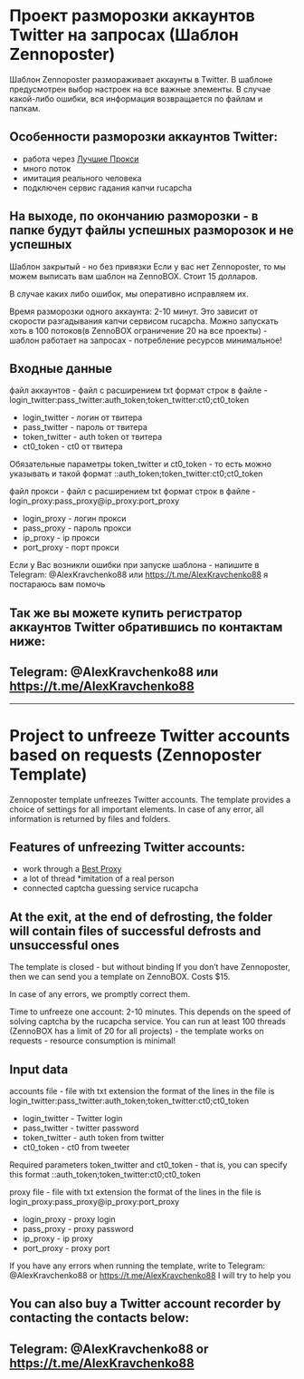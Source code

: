 # Проект разморозки аккаунтов Twitter на запросах (Шаблон Zennoposter)
 
 

Шаблон Zennoposter размораживает аккаунты в Twitter.
В шаблоне предусмотрен выбор настроек на все важные элементы.
В случае какой-либо ошибки, вся информация возвращается по файлам и папкам.

## Особенности разморозки аккаунтов Twitter:
* работа через <a href="https://dashboard.mangoproxy.com/signup?ref=pw1KYf">Лучшие Прокси</a>
* много поток
* имитация реального человека
* подключен сервис гадания капчи rucapcha

## На выходе, по окончанию разморозки - в папке будут файлы успешных разморозок и не успешных 

Шаблон закрытый - но без привязки
Если у вас нет Zennoposter, то мы можем выписать вам шаблон на ZennoBOX. Стоит 15 долларов.

В случае каких либо ошибок, мы оперативно исправляем их.

Время разморозки одного аккаунта: 2-10 минут. Это зависит от скорости разгадывания капчи сервисом rucapcha.
Можно запускать хоть в 100 потоков(в ZennoBOX ограничение 20 на все проекты) - шаблон работает на запросах - потребление ресурсов минимальное!

## Входные данные
файл аккаунтов - файл с расширением txt
формат строк в файле - login_twitter:pass_twitter:auth_token;token_twitter:ct0;ct0_token
* login_twitter - логин от твитера
* pass_twitter - пароль от твитера
* token_twitter - auth token от твитера
* ct0_token - ct0 от твитера
  
Обязательные параметры token_twitter и ct0_token - то есть можно указывать и такой формат
::auth_token;token_twitter:ct0;ct0_token

файл прокси - файл с расширением txt
формат строк в файле - login_proxy:pass_proxy@ip_proxy:port_proxy
* login_proxy - логин прокси
* pass_proxy - пароль прокси
* ip_proxy - ip прокси
* port_proxy - порт прокси

Если у Вас возникли ошибки при запуске шаблона - напишите в Telegram: @AlexKravchenko88 или https://t.me/AlexKravchenko88 я постараюсь вам помочь



## Так же вы можете купить регистратор  аккаунтов Twitter обратившись по контактам ниже:

## Telegram: @AlexKravchenko88 или https://t.me/AlexKravchenko88

---------------------------------------------------------------------------------------------------

# Project to unfreeze Twitter accounts based on requests (Zennoposter Template)
 
 

Zennoposter template unfreezes Twitter accounts.
The template provides a choice of settings for all important elements.
In case of any error, all information is returned by files and folders.

## Features of unfreezing Twitter accounts:
* work through a <a href="https://dashboard.mangoproxy.com/signup?ref=pw1KYf">Best Proxy</a>
* a lot of thread
*imitation of a real person
* connected captcha guessing service rucapcha

## At the exit, at the end of defrosting, the folder will contain files of successful defrosts and unsuccessful ones

The template is closed - but without binding
If you don’t have Zennoposter, then we can send you a template on ZennoBOX. Costs $15.

In case of any errors, we promptly correct them.

Time to unfreeze one account: 2-10 minutes. This depends on the speed of solving captcha by the rucapcha service.
You can run at least 100 threads (ZennoBOX has a limit of 20 for all projects) - the template works on requests - resource consumption is minimal!

## Input data
accounts file - file with txt extension
the format of the lines in the file is login_twitter:pass_twitter:auth_token;token_twitter:ct0;ct0_token
* login_twitter - Twitter login
* pass_twitter - twitter password
* token_twitter - auth token from twitter
* ct0_token - ct0 from tweeter
  
Required parameters token_twitter and ct0_token - that is, you can specify this format
::auth_token;token_twitter:ct0;ct0_token

proxy file - file with txt extension
the format of the lines in the file is login_proxy:pass_proxy@ip_proxy:port_proxy
* login_proxy - proxy login
* pass_proxy - proxy password
* ip_proxy - ip proxy
* port_proxy - proxy port

If you have any errors when running the template, write to Telegram: @AlexKravchenko88 or https://t.me/AlexKravchenko88 I will try to help you



## You can also buy a Twitter account recorder by contacting the contacts below:

## Telegram: @AlexKravchenko88 or https://t.me/AlexKravchenko88
